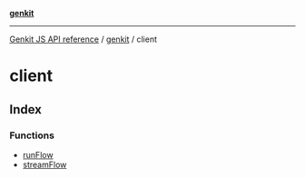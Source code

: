 [**genkit**](../README.md)

***

[Genkit JS API reference](../../README.md) / [genkit](../README.md) / client

# client

## Index

### Functions

- [runFlow](functions/runFlow.md)
- [streamFlow](functions/streamFlow.md)
